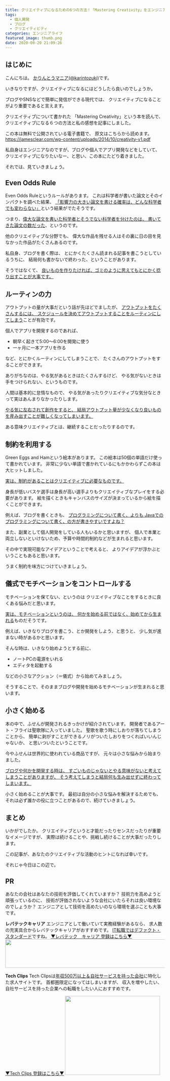 ```yaml
---
title: クリエイティブになるための6つの方法！「Mastering Creativity」をエンジニアが読んだ感想
tags:
  - 個人開発
  - ブログ
  - クリエイティビティ
categories: エンジニアライフ
featured_image: thumb.png
date: 2020-09-20 21:09:26
---
```



## はじめに
こんにちは。 [かりんとうマニア(@karintozuki)](https://twitter.com/karintozuki)です。  

いきなりですが、クリエイティブになるにはどうしたら良いのでしょうか。

<!-- more -->
ブログやSNSなどで簡単に発信ができる現代では、
クリエイティブになることがより重要であると言えます。

クリエイティブについて書かれた
「Mastering Creativity」という本を読んで、
クリエイティブになる６つの方法と私の感想を記事にしました。

この本は無料で公開されている電子書籍で、
原文はこちらから読めます。
https://jamesclear.com/wp-content/uploads/2014/10/creativity-v1.pdf


私自身はエンジニアなのですが、ブログや個人でアプリ開発などをしていて、
クリエイティブになりたいなー、と思い、この本にたどり着きました。

それでは、見ていきましょう。

## Even Odds Rule
Even Odds Ruleというルールがあります。
これは科学者が書いた論文とそのインパクトを調べた結果、
<u>「影響力の大きい論文を書ける確率は、どんな科学者でも変わらない」</u>という結果がでたそうです。

つまり、<u>偉大な論文を書いた科学者とそうでない科学者を分けたのは、
書いてきた論文の数だった</u>、というのです。

他のクリエイティブな分野でも、
偉大な作品を残せる人はその裏に日の目を見なかった作品がたくさんあるのです。

私自身、ブログを書く際は、
とにかくたくさん読まれる記事を書こうとしているうちに、
結局何も書かないで終わった、ということがあります。

そうではなくて、
<u> 良いものを作りたければ、ゴミのように思えてもとにかく捻り出すことが大事です。 </u>

## ルーティンの力
アウトプットの量が大事だという話が先ほどでましたが、
<u>アウトプットをたくさんするには、
スケジュールを決めてアウトプットすることをルーティンにしてしまう</u>ことが有効です。

個人でアプリを開発するのであれば、
- 朝早く起きて5:00〜6:00を開発に使う
- 一ヶ月に一本アプリを作る

など、とにかくルーティンにしてしまうことで、
たくさんのアウトプットをすることができます。

ありがちなのは、やる気があるときはたくさんするけど、
やる気がないときは手をつけられない、というものです。

人間は基本的に怠惰なもので、
やる気があったりクリエイティブな気分なときって実はあんまりなかったりします。

<u>やる気に左右されて創作をすると、
結局アウトプット量が少なくなり良いものを産み出すことが難しくなってしまいます。</u>

ある意味クリエイティブとは、継続することだったりするのです。

## 制約を利用する
Green Eggs and Hamという絵本があります。
この絵本は50個の単語だけ使って書かれています。
非常に少ない単語で書かれているにもかかわらずこの本は大ヒットしました。

<u>実は、制約があることはクリエイティブに必要なものです。</u>

身長が低いバスケ選手は身長が高い選手よりもクリエイティブなプレイをする必要があります。
絵を描くときもキャンバスのサイズが決まっているから絵を描くことができます。

例えば、ブログを書くときも、
<u>プログラミングについて書く、よりも
Javaでのプログラミングについて書く、の方が書きやすいですよね？</u>

また、副業として個人開発をしている人もいるかと思いますが、
個人で本業と両立しないといけないため、予算や時間的制約などが生まれると思います。

その中で実現可能なアイデアということで考えると、
よりアイデアが浮かぶということもあると思います。

うまく制約を味方につけていきましょう。

## 儀式でモチベーションをコントロールする
モチベーションを保てない、というのは
クリエイティブなことをするときに良くある悩みだと思います。

<u>実は、モチベーションというのは、
何かを始める前ではなく、始めてから生まれる</u>ものだそうです。

例えば、いきなりブログを書こう、とか開発をしよう、と思うと、
少し気が進まない時があるかと思います。

そんな時は、いきなり始めようとする前に、
- ノートPCの電源をいれる
- エディタを起動する

などの小さなアクション（＝儀式）から始めてみましょう。

そうすることで、そのままブログや開発を始めるモチベーションが生まれると思います。

## 小さく始める
本の中で、ふせんが開発されるきっかけが紹介されています。
開発者であるアート・フライは聖歌隊に入っていました。
聖歌を歌う時にしおりが落ちてしまうことから、
簡単に剥がすことができるノリがついたしおりをつくればいいんじゃないか、
と思いついたということです。

今やふせんは世界的に使われている商品ですが、
元々は小さな悩みから始まりました。

<u>
ブログや何かを開発する時は、
すごいものじゃないとやる意味がないと考えてしまうことがありますが、
そう考えてしまうと結局何も生み出せずに終わってしまいます。
</u>

小さく始めることが大事です。
最初は自分の小さな悩みを解決するためでも、
それは必ず誰かの役に立つことがあるので、続けていきましょう。

## まとめ
いかがでしたか。
クリエイティブというと才能だったりセンスだったりが重要なイメージですが、
実際は続けることや、挑戦し続けることが大事だったりします。

この記事が、あなたのクリエイティブな活動のヒントになれば幸いです。

それじゃ今日はこの辺で。

## PR
あなたの会社はあなたの技術を評価してくれていますか？
技術力を高めようと頑張っているのに、
技術が評価されないような会社にいたらそれは良い環境なのでしょうか？
エンジニアとして技術を高めたいのなら環境を選ぶことも大事です。

**レバテックキャリア**
エンジニアとして働いていて実務経験があるなら、
求人数の充実具合からレバテックキャリアがおすすめです。
<u>IT転職ではデファクト・スタンダード</u>ですね。
[▼レバテック　キャリア 登録はこちら▼](https://px.a8.net/svt/ejp?a8mat=3H3JXF+8PRGKY+2JK4+ZRIB5 )
<a href="https://px.a8.net/svt/ejp?a8mat=3H3JXF+8PRGKY+2JK4+ZWFS1" rel="nofollow">
<img border="0" width="728" height="90" alt="" src="https://www22.a8.net/svt/bgt?aid=210117795527&wid=001&eno=01&mid=s00000011866006030000&mc=1"></a>
<img border="0" width="1" height="1" src="https://www13.a8.net/0.gif?a8mat=3H3JXF+8PRGKY+2JK4+ZWFS1" alt="">

**Tech Clips**
Tech Clipsは<u>年収500万以上＆自社サービスを持った会社</u>に特化した求人サイトです。
首都圏限定になってはしまいますが、
収入を増やしたい、自社サービスを持った企業への転職をしたい人におすすめです。

[▼Tech Clips 登録はこちら▼](https://px.a8.net/svt/ejp?a8mat=3H3JXF+DE94S2+3SWM+61Z81)
<a href="https://px.a8.net/svt/ejp?a8mat=3H3JXF+DE94S2+3SWM+61Z81" rel="nofollow">
<img border="0" width="300" height="250" alt="" src="https://www20.a8.net/svt/bgt?aid=210117795810&wid=001&eno=01&mid=s00000017743001017000&mc=1"></a>
<img border="0" width="1" height="1" src="https://www12.a8.net/0.gif?a8mat=3H3JXF+DE94S2+3SWM+61Z81" alt="">

